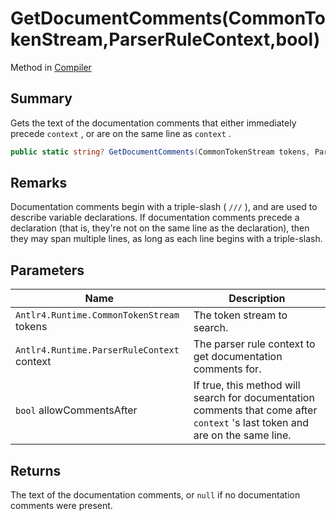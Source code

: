 # GetDocumentComments(CommonTokenStream,ParserRuleContext,bool)

Method in [Compiler](yarn.compiler.compiler.md)

## Summary

Gets the text of the documentation comments that either immediately precede `context` , or are on the same line as `context` .

```csharp
public static string? GetDocumentComments(CommonTokenStream tokens, ParserRuleContext context, bool allowCommentsAfter = true)
```

## Remarks

Documentation comments begin with a triple-slash ( `///` ), and are used to describe variable declarations. If documentation comments precede a declaration (that is, they're not on the same line as the declaration), then they may span multiple lines, as long as each line begins with a triple-slash.

## Parameters

| Name                                       | Description                                                                                                                   |
| ------------------------------------------ | ----------------------------------------------------------------------------------------------------------------------------- |
| `Antlr4.Runtime.CommonTokenStream` tokens  | The token stream to search.                                                                                                   |
| `Antlr4.Runtime.ParserRuleContext` context | The parser rule context to get documentation comments for.                                                                    |
| `bool` allowCommentsAfter                  | If true, this method will search for documentation comments that come after `context` 's last token and are on the same line. |

## Returns

The text of the documentation comments, or `null` if no documentation comments were present.
